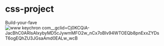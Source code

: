 # css-project
Build-your-fave
![www keychron com__gclid=Cj0KCQiA-JacBhC0ARIsAIxybyMD5cJywmMFO2w_nCx7oBIv94WTOEQb8pnExxZYDsT6ogEQhZU3JGsaAmd0EALw_wcB](https://user-images.githubusercontent.com/114459798/204969308-5e7556dc-d717-4f1f-8f65-2b175df15f1f.png)

